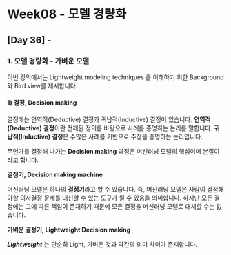 # Week08 - 모델 경량화

## [Day 36] - 

### 1. 모델 경량화 - 가벼운 모델

이번 강의에서는 Lightweight modeling techniques 를 이해하기 위한 Background와 Bird view를 제시합니다.

#### 1) 결정, Decision making

결정에는 연역적(Deductive) 결정과 귀납적(Inductive) 결정이 있습니다. **연역적(Deductive) 결정**이란 전제된 정의를 바탕으로 사례를 증명하는 논리를 말합니다. **귀납적(Inductive) 결정**은 수많은 사례를 기반으로 주장을 증명하는 논리입니다.

무언가를 결정해 나가는 **Decision making** 과정은 머신러닝 모델의 핵심이며 본질이라고 합니다.

**결정기, Decision making machine**

머신러닝 모델은 하나의 **결정기**라고 할 수 있습니다. 즉, 머신러닝 모델은 사람이 결정해야할 의사결정 문제를 대신할 수 있는 도구가 될 수 있음을 의미합니다. 하지만 모든 결정에는 그에 따른 책임이 존재하기 때문에 모든 결정을 머신러닝 모델로 대체할 수는 없습니다.

**가벼운 결정기, Lightweight Decision making**

***Lightweight*** 는 단순히 Light, 가벼운 것과 약간의 의미 차이가 존재합니다. 
